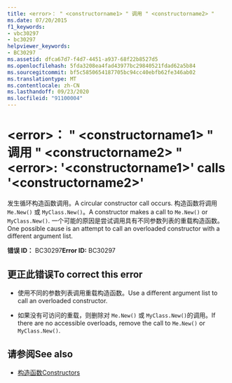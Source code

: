 ```yaml
---
title: <error>： " <constructorname1> " 调用 " <constructorname2> "
ms.date: 07/20/2015
f1_keywords:
- vbc30297
- bc30297
helpviewer_keywords:
- BC30297
ms.assetid: dfca67d7-f4d7-4451-a937-68f22b8527d5
ms.openlocfilehash: 5fda3208ea4fad43977bc29840521fdad62a5b84
ms.sourcegitcommit: bf5c5850654187705bc94cc40ebfb62fe346ab02
ms.translationtype: MT
ms.contentlocale: zh-CN
ms.lasthandoff: 09/23/2020
ms.locfileid: "91100004"
---
```

# <a name="error-constructorname1-calls-constructorname2"></a><span data-ttu-id="1496a-102">\<error>： " \<constructorname1> " 调用 " \<constructorname2> "</span><span class="sxs-lookup"><span data-stu-id="1496a-102">\<error>: '\<constructorname1>' calls '\<constructorname2>'</span></span>

<span data-ttu-id="1496a-103">发生循环构造函数调用。</span><span class="sxs-lookup"><span data-stu-id="1496a-103">A circular constructor call occurs.</span></span> <span data-ttu-id="1496a-104">构造函数将调用 `Me.New()` 或 `MyClass.New()`。</span><span class="sxs-lookup"><span data-stu-id="1496a-104">A constructor makes a call to `Me.New()` or `MyClass.New()`.</span></span> <span data-ttu-id="1496a-105">一个可能的原因是尝试调用具有不同参数列表的重载构造函数。</span><span class="sxs-lookup"><span data-stu-id="1496a-105">One possible cause is an attempt to call an overloaded constructor with a different argument list.</span></span>  
  
 <span data-ttu-id="1496a-106">**错误 ID：** BC30297</span><span class="sxs-lookup"><span data-stu-id="1496a-106">**Error ID:** BC30297</span></span>  
  
## <a name="to-correct-this-error"></a><span data-ttu-id="1496a-107">更正此错误</span><span class="sxs-lookup"><span data-stu-id="1496a-107">To correct this error</span></span>  
  
- <span data-ttu-id="1496a-108">使用不同的参数列表调用重载构造函数。</span><span class="sxs-lookup"><span data-stu-id="1496a-108">Use a different argument list to call an overloaded constructor.</span></span>  
  
- <span data-ttu-id="1496a-109">如果没有可访问的重载，则删除对 `Me.New()` 或 `MyClass.New()`的调用。</span><span class="sxs-lookup"><span data-stu-id="1496a-109">If there are no accessible overloads, remove the call to `Me.New()` or `MyClass.New()`.</span></span>  
  
## <a name="see-also"></a><span data-ttu-id="1496a-110">请参阅</span><span class="sxs-lookup"><span data-stu-id="1496a-110">See also</span></span>

- [<span data-ttu-id="1496a-111">构造函数</span><span class="sxs-lookup"><span data-stu-id="1496a-111">Constructors</span></span>](../programming-guide/concepts/object-oriented-programming.md#constructors)
